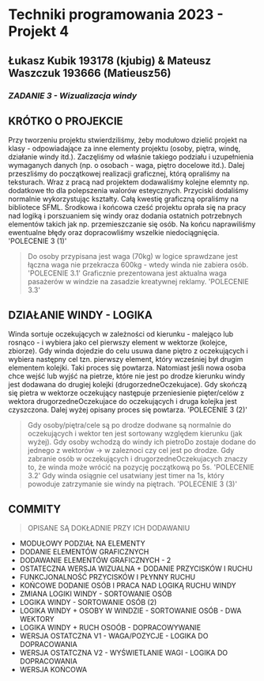 # Techniki programowania 2023 - Projekt 4
## Łukasz Kubik 193178 (kjubig) & Mateusz Waszczuk 193666 (Matieusz56)

### _ZADANIE 3 - Wizualizacja windy_

## KRÓTKO O PROJEKCIE

Przy tworzeniu projektu stwierdziliśmy, żeby modułowo dzielić projekt na klasy - odpowiadające za inne elementy projektu (osoby, piętra, windę, działanie windy itd.). Zaczęliśmy od właśnie takiego podziału i uzupełnienia wymaganych danych (np. o osobach - waga, piętro docelowe itd.). Dalej przeszliśmy do początkowej realizacji graficznej, którą opraliśmy na teksturach. Wraz z pracą nad projektem dodawaliśmy kolejne elemnty np. dodatkowe tło dla polepszenia walorów esteycznych. Przyciski dodaliśmy normalnie wykorzystując kształty. Całą kwestię graficzną opraliśmy na bibliotece SFML. Środkowa i końcowa cześć projektu oprała się na pracy nad logiką i porszuaniem się windy oraz dodania ostatnich potrzebnych elementów takich jak np. przemieszczanie się osób. Na końcu naprawiliśmy ewentualne błędy oraz dopracowliśmy wszelkie niedociągnięcia. 'POLECENIE 3 (1)'
> Do osoby przypisana jest waga (70kg) w logice sprawdzane jest łączna waga nie przekracza 600kg - wtedy winda nie zabiera osób. 'POLECENIE 3.1'
> Graficznie prezentowana jest aktualna waga pasażerów w windzie na zasadzie kreatywnej reklamy. 'POLECENIE 3.3' 

## DZIAŁANIE WINDY - LOGIKA

Winda sortuje oczekujących w zależności od kierunku - malejąco lub rosnąco - i wybiera jako cel pierwszy element w wektorze (kolejce, zbiorze). Gdy winda dojedzie do celu usuwa dane piętro z oczekujących i wybiera następny cel tzn. pierwszy element, który wcześniej był drugim elementem kolejki. Taki proces się powtarza. Natomiast jeśli nowa osoba chce wejść lub wyjść na pietrze, które nie jest po drodze kierunku windy jest dodawana do drugiej kolejki (drugorzedneOczekujace). Gdy skończą się pietra w wektorze oczekujący następuje przeniesienie pięter/celów z wektora drugorzedneOczekujace do oczekujących i druga kolejka jest czyszczona. Dalej wyżej opisany proces się powtarza. 'POLECENIE 3 (2)'
> Gdy osoby/piętra/cele są po drodze dodwane są normalnie do oczekujących i wektor ten jest sortowany względem kierunku (jak wyżej).
> Gdy osoby wchodzą do windy ich pietroDo zostaje dodane do jednego z wektorów -> w zaleznoci czy cel jest po drodze. 
> Gdy zabranie osób w oczekujących i drugorzedneOczekujacych znaczy to, że winda może wrócić na pozycję początkową po 5s. 'POLECENIE 3.2'
> Gdy winda osiągnie cel usatwiany jest timer na 1s, który powoduje zatrzymanie sie windy na piętrach. 'POLECENIE 3 (3)' 

## COMMITY
> OPISANE SĄ DOKŁADNIE PRZY ICH DODAWANIU
- MODUŁOWY PODZIAŁ NA ELEMENTY
- DODANIE ELEMENTÓW GRAFICZNYCH
- DODAWANIE ELEMENTÓW GRAFICZNYCH - 2
- OSTATECZNA WERSJA WIZUALNA + DODANIE PRZYCISKÓW I RUCHU
- FUNKCJONALNOŚĆ PRZYCISKÓW I PŁYNNY RUCHU
- KOŃCOWE DODANIE OSÓB I PRACA NAD LOGIKĄ RUCHU WINDY
- ZMIANA LOGIKI WINDY - SORTOWANIE OSÓB
- LOGIKA WINDY - SORTOWANIE OSÓB (2)
- LOGIKA WINDY + OSOBY W WINDZIE - SORTOWANIE OSÓB - DWA WEKTORY
- LOGIKA WINDY + RUCH OSOÓB - DOPRACOWYWANIE
- WERSJA OSTATCZNA V1 - WAGA/POZYCJE - LOGIKA DO DOPRACOWANIA
- WERSJA OSTATCZNA V2 - WYŚWIETLANIE WAGI - LOGIKA DO DOPRACOWANIA
- WERSJA KOŃCOWA

